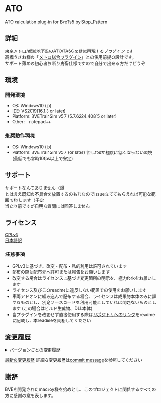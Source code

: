# ATO
ATO calculation plug-in for BveTs5 by Stop_Pattern  


## 詳細
東京メトロ/都営地下鉄のATO/TASCを疑似再現するプラグインです  
高橋うさお様の「[メトロ総合プラグイン](http://www.nozomi.vc/71_ats/)」との併用前提の設計です。  
サポート薄めの初心者お断り鬼畜仕様ですので自分で出来る方だけどうぞ  


## 環境

### 開発環境
- OS:	Windows10 (jp)
- IDE:	VS2019(16.1.3 or later)
- Platform:	BVETrainSim v5.7 (5.7.6224.40815 or later)
- Other:　notepad++

### 推奨動作環境
- OS:	Windows10 (jp)
- Platform:	BVETrainSim v5.7 (or later)
但しfpsが極度に低くならない環境(最低でも常時10fps以上で安定)  


## サポート
サポートなんてありません（爆  
とは言え既知の不具合を放置するのもｱﾚなのでissue立ててもらえれば可能な範囲でfixします（予定  
当たり前ですが自明な質問には回答しません  


## ライセンス
[GPLv3](https://www.gnu.org/licenses/gpl-3.0.html)  
[日本語訳](https://www.gnu.org/licenses/gpl-3.0.ja.html)  

### 注意事項
- GPLv3に基づき、改変・配布・私的利用は許可されています
- 配布の際は配布元へ許可または報告をお願いします
- 改変する場合はライセンスに基づき変更箇所の明示を、極力forkをお願いします
- ライセンス及びこのreadmeに違反しない範囲での使用をお願いします
- 車両アドオンに組み込んで配布する場合、ライセンスは成果物本体のみに課するものとし、別途ソースコードを利用可能としていれば問題ないものとします
(この場合はビルド生成物、DLL本体)
- 当プラグインを改変せず直接使用する際は[リポジトリへのリンク](https://github.com/stop-pattern/ATO)をreadmeに記載し、本readmeを同梱してください


## 変更履歴
<details><summary>バージョンごとの変更履歴</summary><div>

- Ver. null  
    未release  

---この直上が最新版です---  

</div>
</details>

[最新の変更履歴](https://github.com/stop-pattern/ATO/releases)
詳細な変更履歴は[commit message](https://github.com/stop-pattern/ATO/commits/)を参照してください  

## 謝辞
BVEを開発されたmackoy様を始めとし、このプロジェクトに関係するすべての方に感謝の意を表します。  